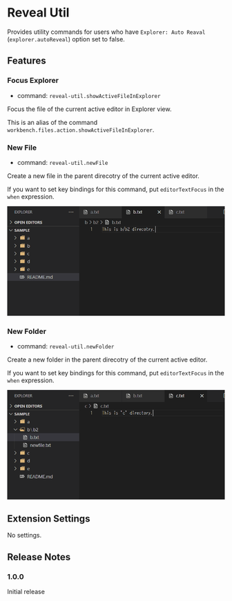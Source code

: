 # Reveal Util

Provides utility commands for users who have `Explorer: Auto Reaval` (`explorer.autoReveal`) option set to false.

## Features

### Focus Explorer

- command: `reveal-util.showActiveFileInExplorer`

Focus the file of the current active editor in Explorer view.

This is an alias of the command `workbench.files.action.showActiveFileInExplorer`.

### New File

- command: `reveal-util.newFile`

Create a new file in the parent direcotry of the current active editor.

If you want to set key bindings for this command, put `editorTextFocus` in the `when` expression.

![New File](images/newfile.gif)

### New Folder

- command: `reveal-util.newFolder`

Create a new folder in the parent direcotry of the current active editor.

If you want to set key bindings for this command, put `editorTextFocus` in the `when` expression.

![New Folder](images/newfolder.gif)

## Extension Settings

No settings.

## Release Notes

### 1.0.0

Initial release
